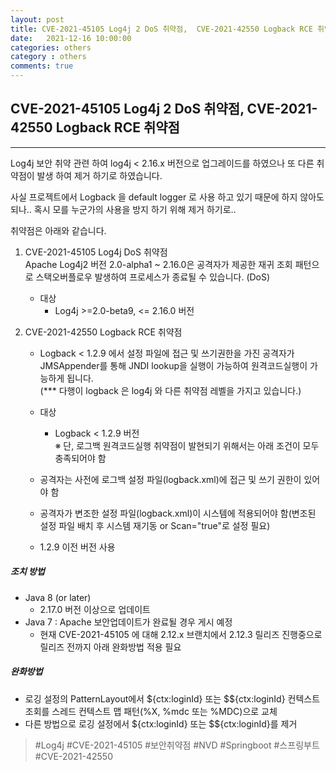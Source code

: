 ```yaml
---
layout: post
title: CVE-2021-45105 Log4j 2 DoS 취약점,  CVE-2021-42550 Logback RCE 취약점
date:   2021-12-16 10:00:00
categories: others
category : others
comments: true 
---
```


## CVE-2021-45105 Log4j 2 DoS 취약점,  CVE-2021-42550 Logback RCE 취약점
--------

Log4j 보안 취약 관련 하여 log4j < 2.16.x 버전으로 업그레이드를 하였으나 또 다른 취약점이 발생 하여 제거 하기로 하였습니다.

사실 프로젝트에서 Logback 을 default logger 로 사용 하고 있기 때문에 하지 않아도 되나.. 혹시 모를 누군가의 사용을 방지 하기 위해 제거 하기로..

취약점은 아래와 같습니다.

1. CVE-2021-45105 Log4j DoS 취약점  
   Apache Log4j2 버전 2.0-alpha1 ~ 2.16.0은 공격자가 제공한 재귀 조회 패턴으로 스택오버플로우 발생하여 프로세스가 종료될 수 있습니다. (DoS)
  
    - 대상
        - Log4j >=2.0-beta9, <= 2.16.0 버전


2. CVE-2021-42550 Logback RCE 취약점
   - Logback < 1.2.9 에서 설정 파일에 접근 및 쓰기권한을 가진 공격자가 JMSAppender를 통해 JNDI lookup을 실행이 가능하여 원격코드실행이 가능하게 됩니다.  
     (*** 다행이 logback 은 log4j 와 다른 취약점 레벨을 가지고 있습니다.)

   - 대상 
      - Logback < 1.2.9 버전  
        ※ 단, 로그백 원격코드실행 취약점이 발현되기 위해서는 아래 조건이 모두 충족되어야 함
        
   - 공격자는 사전에 로그백 설정 파일(logback.xml)에 접근 및 쓰기 권한이 있어야 함
   - 공격자가 변조한 설정 파일(logback.xml)이 시스템에 적용되어야 함(변조된 설정 파일 배치 후 시스템 재기동 or Scan="true"로 설정 필요)
   - 1.2.9 이전 버전 사용

##### 조치 방법  

- Java 8 (or later)
   - 2.17.0 버전 이상으로 업데이트
- Java 7 : Apache 보안업데이트가 완료될 경우 게시 예정  
   - 현재 CVE-2021-45105 에 대해 2.12.x 브랜치에서 2.12.3 릴리즈 진행중으로 릴리즈 전까지 아래 완화방법 적용 필요

##### 완화방법

- 로깅 설정의 PatternLayout에서 ${ctx:loginId} 또는 $${ctx:loginId} 컨텍스트 조회를 스레드 컨텍스트 맵 패턴(%X, %mdc 또는 %MDC)으로 교체
- 다른 방법으로 로깅 설정에서 ${ctx:loginId} 또는 $${ctx:loginId}를 제거


> #Log4j #CVE-2021-45105 #보안취약점 #NVD #Springboot #스프링부트 #CVE-2021-42550